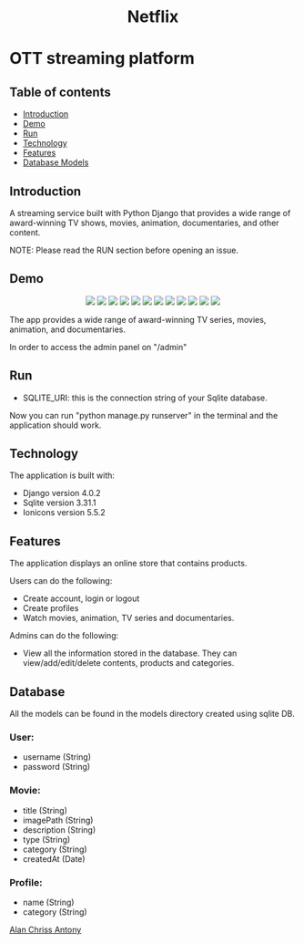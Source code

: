 <h1 align="center">Netflix<h1/>

# 	OTT streaming platform


## Table of contents

- [Introduction](#introduction)
- [Demo](#demo)
- [Run](#run)
- [Technology](#technology)
- [Features](#features)
- [Database Models](#database)

## Introduction

A streaming service built with Python Django that provides a wide range of award-winning TV shows, movies, animation, documentaries, and other content.


NOTE: Please read the RUN section before opening an issue.

## Demo

<p align="center">
<img src="https://imgur.com/fqpAj62.png"/>
<img src="https://imgur.com/qDyCbxT.png"/>
<img src="https://imgur.com/uyY2AUI.png"/>
<img src="https://imgur.com/blX9Tdh.png"/>
<img src="https://imgur.com/HZsTxnT.png"/>
<img src="https://imgur.com/Zzw7878.png"/>
<img src="https://imgur.com/4LnuNzz.png"/>
<img src="https://imgur.com/KJfJUdu.png"/>
<img src="https://imgur.com/ThCy4S6.png"/>
<img src="https://imgur.com/7wsAWZB.png"/>
<img src="https://imgur.com/Pu8Wet6.png"/>
<img src="https://imgur.com/CL5W2RP.png"/>
</p>


The app provides a wide range of award-winning TV series, movies, animation, and documentaries.

In order to access the admin panel on "/admin"

## Run


- SQLITE_URI: this is the connection string of your Sqlite database.

Now you can run "python manage.py runserver" in the terminal and the application should work.

## Technology

The application is built with:

- Django version 4.0.2
- Sqlite version 3.31.1
- Ionicons version 5.5.2


## Features

The application displays an online store that contains products.

Users can do the following:

- Create account, login or logout
- Create profiles
- Watch movies, animation, TV series and documentaries.

Admins can do the following:

- View all the information stored in the database. They can view/add/edit/delete contents, products and categories.

## Database

All the models can be found in the models directory created using sqlite DB.

### User:

- username (String)
- password (String)


### Movie:

- title (String)
- imagePath (String)
- description (String)
- type (String)
- category (String)
- createdAt (Date)

  
### Profile:
  
- name (String)
- category (String)  
  
  

[Alan Chriss Antony](https://github.com/alanchrissantony)
